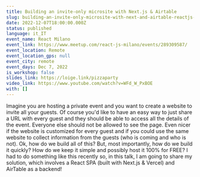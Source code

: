 ```yaml
---
title: Building an invite-only microsite with Next.js & Airtable
slug: building-an-invite-only-microsite-with-next-and-airtable-reactjs-milan
date: 2022-12-07T18:00:00.000Z
status: published
language: it_IT
event_name: React Milano
event_link: https://www.meetup.com/react-js-milano/events/289309587/
event_location: Remote
event_location_gps: null
event_city: remote
event_days: Dec 7, 2022
is_workshop: false
slides_link: https://loige.link/pizzaparty
video_link: https://www.youtube.com/watch?v=WFd_W_PxBOE
with: []
---
```


Imagine you are hosting a private event and you want to create a website to invite all your guests. Of course you'd like to have an easy way to just share a URL with every guest and they should be able to access all the details of the event. Everyone else should not be allowed to see the page. Even nicer if the website is customized for every guest and if you could use the same website to collect information from the guests (who is coming and who is not). Ok, how do we build all of this? But, most importantly, how do we build it quickly? How do we keep it simple and possibly host it 100% for FREE? I had to do something like this recently so, in this talk, I am going to share my solution, which involves a React SPA (built with Next.js & Vercel) and AirTable as a backend!
